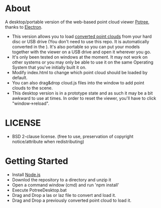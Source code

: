 

# About

A desktop/portable version of the web-based point cloud viewer [Potree](https://github.com/potree/potree), thanks to [Electron](https://electronjs.org/).

* This version allows you to load [converted point clouds](https://github.com/potree/PotreeConverter) from your hard disc or USB drive (You don't need to use this repo. It is automatically converted in the ). It's also portable so you can put your models together with the viewer on a USB drive and open it wherever you go. 
* It's only been tested on windows at the moment. It may not work on other systems or you may only be able to use it on the same Operating System that you've initially built it on.
* Modify index.html to change which point cloud should be loaded by default.
* You can also drag&drop cloud.js files into the window to add point clouds to the scene.
* This desktop version is in a prototype state and as such it may be a bit awkward to use at times. 
In order to reset the viewer, you'll have to click "window->reload".

# LICENSE

* BSD 2-clause license. (free to use, preservation of copyright notice/attribute when redistributing)

# Getting Started

* Install [Node.js](https://nodejs.org/en/)
* Downlod the repository to a directory and unzip it
* Open a command window (cmd) and run 'npm install'
* Execute PotreeDesktop.bat
* Drag and Drop a las or laz file to convert and load it.
* Drag and Drop a previously converted point cloud to load it. 
